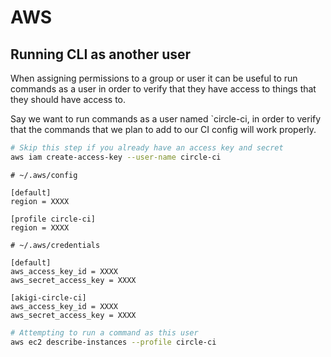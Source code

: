 # AWS

## Running CLI as another user

When assigning permissions to a group or user it can be useful to run commands as a user in order to verify that they have access
to things that they should have access to.

Say we want to run commands as a user named `circle-ci, in order to verify that the commands that we plan to add to our CI config will
work properly.

```sh
# Skip this step if you already have an access key and secret
aws iam create-access-key --user-name circle-ci
```

```
# ~/.aws/config

[default]
region = XXXX

[profile circle-ci]
region = XXXX
```

```
# ~/.aws/credentials

[default]
aws_access_key_id = XXXX
aws_secret_access_key = XXXX

[akigi-circle-ci]
aws_access_key_id = XXXX
aws_secret_access_key = XXXX
```

```sh
# Attempting to run a command as this user
aws ec2 describe-instances --profile circle-ci
```
